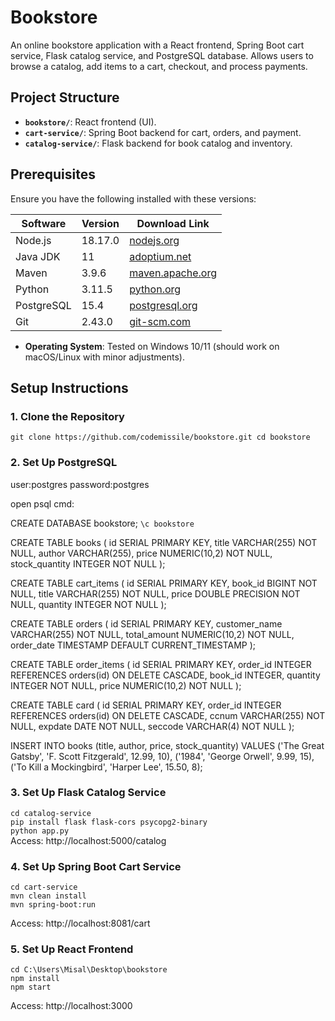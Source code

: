 # Bookstore

An online bookstore application with a React frontend, Spring Boot cart service, Flask catalog service, and PostgreSQL database. 
Allows users to browse a catalog, add items to a cart, checkout, and process payments.

## Project Structure
- **`bookstore/`**: React frontend (UI).
- **`cart-service/`**: Spring Boot backend for cart, orders, and payment.
- **`catalog-service/`**: Flask backend for book catalog and inventory.

## Prerequisites
Ensure you have the following installed with these versions:

| Software          | Version       | Download Link                                  |
|-------------------|---------------|------------------------------------------------|
| Node.js           | 18.17.0       | [nodejs.org](https://nodejs.org/dist/v18.17.0/) |
| Java JDK          | 11            | [adoptium.net](https://adoptium.net/temurin/releases/?version=11) |
| Maven             | 3.9.6         | [maven.apache.org](https://maven.apache.org/download.cgi) |
| Python            | 3.11.5        | [python.org](https://www.python.org/downloads/release/python-3115/) |
| PostgreSQL        | 15.4          | [postgresql.org](https://www.postgresql.org/download/) |
| Git               | 2.43.0        | [git-scm.com](https://git-scm.com/downloads) |

- **Operating System**: Tested on Windows 10/11 (should work on macOS/Linux with minor adjustments).

## Setup Instructions

### 1. Clone the Repository
`git clone https://github.com/codemissile/bookstore.git
cd bookstore`

### 2. Set Up PostgreSQL
user:postgres
password:postgres

open psql cmd:

CREATE DATABASE bookstore;
```\c bookstore```

CREATE TABLE books (
    id SERIAL PRIMARY KEY,
    title VARCHAR(255) NOT NULL,
    author VARCHAR(255),
    price NUMERIC(10,2) NOT NULL,
    stock_quantity INTEGER NOT NULL
);

CREATE TABLE cart_items (
    id SERIAL PRIMARY KEY,
    book_id BIGINT NOT NULL,
    title VARCHAR(255) NOT NULL,
    price DOUBLE PRECISION NOT NULL,
    quantity INTEGER NOT NULL
);

CREATE TABLE orders (
    id SERIAL PRIMARY KEY,
    customer_name VARCHAR(255) NOT NULL,
    total_amount NUMERIC(10,2) NOT NULL,
    order_date TIMESTAMP DEFAULT CURRENT_TIMESTAMP
);

CREATE TABLE order_items (
    id SERIAL PRIMARY KEY,
    order_id INTEGER REFERENCES orders(id) ON DELETE CASCADE,
    book_id INTEGER,
    quantity INTEGER NOT NULL,
    price NUMERIC(10,2) NOT NULL
);

CREATE TABLE card (
    id SERIAL PRIMARY KEY,
    order_id INTEGER REFERENCES orders(id) ON DELETE CASCADE,
    ccnum VARCHAR(255) NOT NULL,
    expdate DATE NOT NULL,
    seccode VARCHAR(4) NOT NULL
);

INSERT INTO books (title, author, price, stock_quantity) VALUES
('The Great Gatsby', 'F. Scott Fitzgerald', 12.99, 10),
('1984', 'George Orwell', 9.99, 15),
('To Kill a Mockingbird', 'Harper Lee', 15.50, 8);

### 3. Set Up Flask Catalog Service

```cd catalog-service```<br>
```pip install flask flask-cors psycopg2-binary```<br>
```python app.py```<br>
Access: http://localhost:5000/catalog

### 4. Set Up Spring Boot Cart Service

```cd cart-service```<br>
```mvn clean install```<br>
```mvn spring-boot:run```<br>

Access: http://localhost:8081/cart

### 5. Set Up React Frontend

```cd C:\Users\Misal\Desktop\bookstore```<br>
```npm install```<br>
```npm start```<br>

Access: http://localhost:3000
